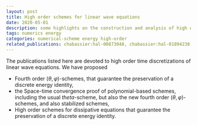 ```yaml
---
layout: post
title: High order schemes for linear wave equations
date: 2020-05-01
description: some highlights on the construction and analysis of high order schemes for linear wave equations
tags: numerics energy
categories: numerical-scheme energy high-order
related_publications: chabassier:hal-00873048, chabassier:hal-01894238, chabassier:hal-01421882
---
```

The publications listed here are devoted to high order time discretizations of linear wave equations. We have proposed
  * Fourth order $(\theta,\varphi)$-schemes, that guarantee the preservation of a discrete energy identity,
  * the Space-time convergence proof of polynomial-based schemes, including the usual $theta$-scheme, but also the new fourth order $(\theta,\varphi)$-schemes, and also stabilized schemes,
  * High order schemes for dissipative equations that guarantee the preservation of a discrete energy identity. 
